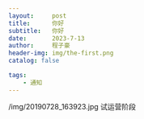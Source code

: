```yaml
---
layout:     post
title:      你好
subtitle:   你好
date:       2023-7-13
author:     程子豪
header-img: img/the-first.png
catalog: false

tags:
    - 通知
---
```


/img/20190728_163923.jpg
试运营阶段
